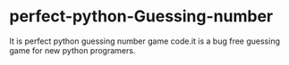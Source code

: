 # perfect-python-Guessing-number
It is perfect python guessing number game code.it is a bug free guessing game for new python programers.
